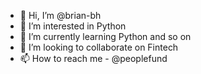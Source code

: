 - 👋 Hi, I’m @brian-bh
- 👀 I’m interested in Python
- 🌱 I’m currently learning Python and so on
- 💞️ I’m looking to collaborate on Fintech
- 📫 How to reach me - @peoplefund

<!---
LenoTheKidWeKnow/LenoTheKidWeKnow is a ✨ special ✨ repository because its `README.md` (this file) appears on your GitHub profile.
You can click the Preview link to take a look at your changes.
--->
